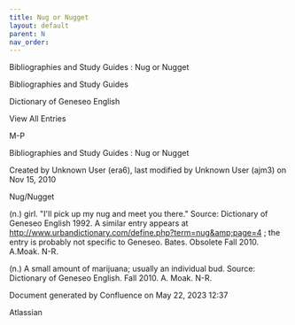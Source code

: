 ```yaml
---
title: Nug or Nugget
layout: default
parent: N
nav_order:
---
```


Bibliographies and Study Guides : Nug or Nugget

Bibliographies and Study Guides

Dictionary of Geneseo English

View All Entries

M-P

Bibliographies and Study Guides : Nug or Nugget

Created by  Unknown User (era6), last modified by  Unknown User (ajm3) on Nov 15, 2010

Nug/Nugget

(n.) girl. &quot;I'll pick up my nug and meet you there.&quot; Source: Dictionary of Geneseo English 1992. A similar entry appears at http://www.urbandictionary.com/define.php?term=nug&amp;page=4 ; the entry is probably not specific to Geneseo. Bates. Obsolete Fall 2010. A.Moak. N-R.

(n.) A small amount of marijuana; usually an individual bud. Source: Dictionary of Geneseo English. Fall 2010. A. Moak. N-R.

Document generated by Confluence on May 22, 2023 12:37

Atlassian
